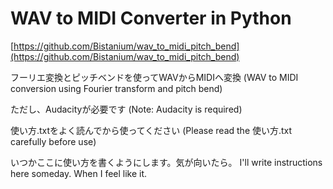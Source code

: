 # WAV to MIDI Converter in Python

[https://github.com/Bistanium/wav_to_midi_pitch_bend](https://github.com/Bistanium/wav_to_midi_pitch_bend)

フーリエ変換とピッチベンドを使ってWAVからMIDIへ変換
(WAV to MIDI conversion using Fourier transform and pitch bend)

ただし、Audacityが必要です
(Note: Audacity is required)

使い方.txtをよく読んでから使ってください
(Please read the 使い方.txt carefully before use)

いつかここに使い方を書くようにします。気が向いたら。
I'll write instructions here someday. When I feel like it.
